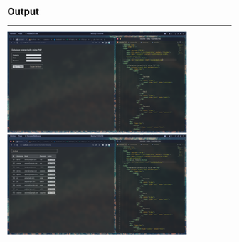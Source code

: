 ## Output
---------

<img src="Screenshots/Output-1.png" width="80%" height="40%"/>
<img src="Screenshots/Output-2.png" width="80%" height="40%"/>